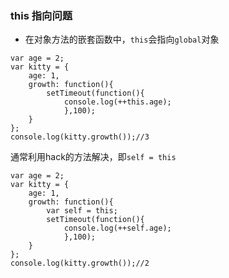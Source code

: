 ### this 指向问题
- 在对象方法的嵌套函数中，`this`会指向`global`对象
```
var age = 2;
var kitty = {
    age: 1,
    growth: function(){
        setTimeout(function(){
            console.log(++this.age);
            },100);
    }
};
console.log(kitty.growth());//3
```
通常利用hack的方法解决，即`self = this`
```
var age = 2;
var kitty = {
    age: 1,
    growth: function(){
        var self = this;
        setTimeout(function(){
            console.log(++self.age);
            },100);
    }
};
console.log(kitty.growth());//2
```
